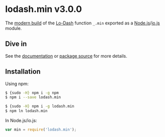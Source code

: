 # lodash.min v3.0.0

The [modern build](https://github.com/lodash/lodash/wiki/Build-Differences) of the [Lo-Dash](https://lodash.com/) function `_.min` exported as a [Node.js](http://nodejs.org/)/[io.js](https://iojs.org/) module.

## Dive in

See the [documentation](https://lodash.com/docs#min) or [package source](https://github.com/lodash/lodash/blob/3.0.0-npm-packages/lodash.min/index.js) for more details.

## Installation

Using npm:

```bash
$ {sudo -H} npm i -g npm
$ npm i --save lodash.min

$ {sudo -H} npm i -g lodash.min
$ npm ln lodash.min
```

In Node.js/io.js:

```js
var min = require('lodash.min');
```
